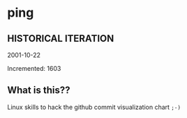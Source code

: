 # ping

## HISTORICAL ITERATION
2001-10-22

Incremented: 1603

## What is this?? 
Linux skills to hack the github commit visualization chart `;-)`
